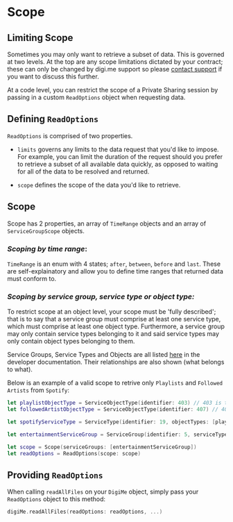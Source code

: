 # Scope

## Limiting Scope

Sometimes you may only want to retrieve a subset of data. This is governed at two levels. At the top are any scope limitations dictated by your contract; these can only be changed by digi.me support so please [contact support](https://developers.digi.me/contact-us) if you want to discuss this further.

At a code level, you can restrict the scope of a Private Sharing session by passing in a custom `ReadOptions` object when requesting data.

## Defining `ReadOptions`

`ReadOptions` is comprised of two properties.

* `limits` governs any limits to the data request that you'd like to impose. For example, you can limit the duration of the request should you prefer to retrieve a subset of all available data quickly, as opposed to waiting for all of the data to be resolved and returned.

* `scope` defines the scope of the data you'd like to retrieve.

## Scope

Scope has 2 properties, an array of `TimeRange` objects and an array of `ServiceGroupScope` objects.

### _Scoping by time range_:

`TimeRange` is an enum with 4 states; `after`, `between`, `before` and `last`.
These are self-explainatory and allow you to define time ranges that returned data must conform to.

### _Scoping by service group, service type or object type:_

To restrict scope at an object level, your scope must be 'fully described'; that is to say that a service group must comprise at least one service type, which must comprise at least one object type. Furthermore, a service group may only contain service types belonging to it and said service types may only contain object types belonging to them.

Service Groups, Service Types and Objects are all listed [here](https://developers.digi.me/docs) in the developer documentation. Their relationships are also shown (what belongs to what).

Below is an example of a valid scope to retrive only `Playlists` and `Followed Artists` from `Spotify`:

```swift
let playlistObjectType = ServiceObjectType(identifier: 403) // 403 is the ID for a Playlist object.
let followedArtistObjectType = ServiceObjectType(identifier: 407) // 407 is the ID for a Followed Artist object.

let spotifyServiceType = ServiceType(identifier: 19, objectTypes: [playlistObjectType, followedArtistObjectType]) // 19 is the ID for Spotify.

let entertainmentServiceGroup = ServiceGroup(identifier: 5, serviceTypes: [spotifyServiceType]) // 5 is the ID for Entertainment.

let scope = Scope(serviceGroups: [entertainmentServiceGroup])
let readOptions = ReadOptions(scope: scope)
```


## Providing `ReadOptions`

When calling `readAllFiles` on your `DigiMe` object, simply pass your `ReadOptions` object to this method:

```swift
digiMe.readAllFiles(readOptions: readOptions, ...)
```
